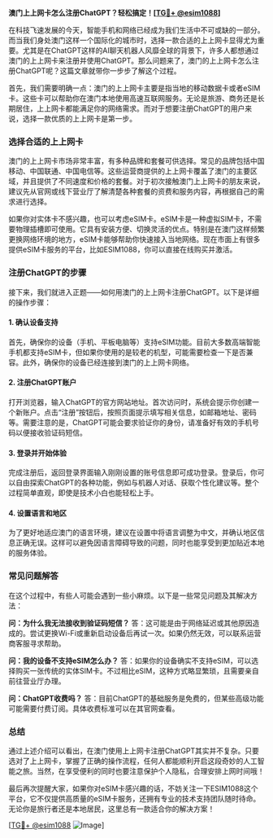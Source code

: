 **澳门上上网卡怎么注册ChatGPT？轻松搞定！[[TG💪+ @esim1088](https://t.me/s/esim1088)]**

在科技飞速发展的今天，智能手机和网络已经成为我们生活中不可或缺的一部分。而当我们身处澳门这样一个国际化的城市时，选择一款合适的上上网卡显得尤为重要。尤其是在ChatGPT这样的AI聊天机器人风靡全球的背景下，许多人都想通过澳门的上上网卡来注册并使用ChatGPT。那么问题来了，澳门的上上网卡怎么注册ChatGPT呢？这篇文章就带你一步步了解这个过程。

首先，我们需要明确一点：澳门的上上网卡主要是指当地的移动数据卡或者eSIM卡。这些卡可以帮助你在澳门本地使用高速互联网服务。无论是旅游、商务还是长期居住，上上网卡都能满足你的网络需求。而对于想要注册ChatGPT的用户来说，选择一款优质的上上网卡是第一步。

### **选择合适的上上网卡**

澳门的上上网卡市场非常丰富，有多种品牌和套餐可供选择。常见的品牌包括中国移动、中国联通、中国电信等。这些运营商提供的上上网卡覆盖了澳门的主要区域，并且提供了不同速度和价格的套餐。对于初次接触澳门上上网卡的朋友来说，建议先从官网或线下营业厅了解清楚各种套餐的资费和服务内容，再根据自己的需求进行选择。

如果你对实体卡不感兴趣，也可以考虑eSIM卡。eSIM卡是一种虚拟SIM卡，不需要物理插槽即可使用。它具有安装方便、切换灵活的优点。特别是在澳门这样频繁更换网络环境的地方，eSIM卡能够帮助你快速接入当地网络。现在市面上有很多提供eSIM卡服务的平台，比如ESIM1088，你可以直接在线购买并激活。

### **注册ChatGPT的步骤**

接下来，我们就进入正题——如何用澳门的上上网卡注册ChatGPT。以下是详细的操作步骤：

#### **1. 确认设备支持**
首先，确保你的设备（手机、平板电脑等）支持eSIM功能。目前大多数高端智能手机都支持eSIM卡，但如果你使用的是较老的机型，可能需要检查一下是否兼容。此外，确保你的设备已经连接到澳门的上上网卡网络。

#### **2. 注册ChatGPT账户**
打开浏览器，输入ChatGPT的官方网站地址。首次访问时，系统会提示你创建一个新账户。点击“注册”按钮后，按照页面提示填写相关信息，如邮箱地址、密码等。需要注意的是，ChatGPT可能会要求验证你的身份，请准备好有效的手机号码以便接收验证码短信。

#### **3. 登录并开始体验**
完成注册后，返回登录界面输入刚刚设置的账号信息即可成功登录。登录后，你可以自由探索ChatGPT的各种功能，例如与机器人对话、获取个性化建议等。整个过程简单直观，即使是技术小白也能轻松上手。

#### **4. 设置语言和地区**
为了更好地适应澳门的语言环境，建议在设置中将语言调整为中文，并确认地区信息正确无误。这样可以避免因语言障碍导致的问题，同时也能享受到更加贴近本地的服务体验。

### **常见问题解答**

在这个过程中，有些人可能会遇到一些小麻烦。以下是一些常见问题及其解决方法：

**问：为什么我无法接收到验证码短信？**
答：这可能是由于网络延迟或其他原因造成的。尝试更换Wi-Fi或重新启动设备后再试一次。如果仍然无效，可以联系运营商客服寻求帮助。

**问：我的设备不支持eSIM怎么办？**
答：如果你的设备确实不支持eSIM，可以选择购买一张传统的实体SIM卡。不过相比eSIM，这种方式略显繁琐，且需要亲自前往营业厅办理。

**问：ChatGPT收费吗？**
答：目前ChatGPT的基础服务是免费的，但某些高级功能可能需要付费订阅。具体收费标准可以在其官网查看。

### **总结**

通过上述介绍可以看出，在澳门使用上上网卡注册ChatGPT其实并不复杂。只要选对了上上网卡，掌握了正确的操作流程，任何人都能顺利开启这段奇妙的人工智能之旅。当然，在享受便利的同时也要注意保护个人隐私，合理安排上网时间哦！

最后再次提醒大家，如果你对eSIM卡感兴趣的话，不妨关注一下ESIM1088这个平台，它不仅提供高质量的eSIM卡服务，还拥有专业的技术支持团队随时待命。无论你是旅行者还是本地居民，这里总有一款适合你的解决方案！

[[TG💪+ @esim1088](https://t.me/s/esim1088) ![Image](https://i.postimg.cc/4NQfJmqS/Snipaste-2025-05-13-00-14-12.png)]